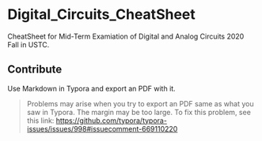 # Digital_Circuits_CheatSheet
CheatSheet for Mid-Term Examiation of Digital and Analog Circuits 2020 Fall in USTC.

## Contribute
Use Markdown in Typora and export an PDF with it.
> Problems may arise when you try to export an PDF same as what you saw in Typora. The margin may be too large. To fix this problem, see this link: https://github.com/typora/typora-issues/issues/998#issuecomment-669110220
